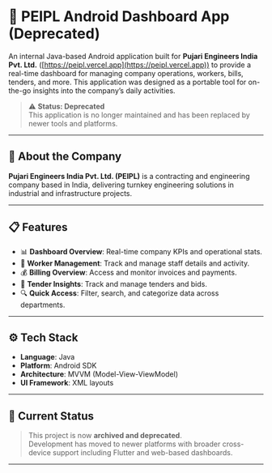# 📱 PEIPL Android Dashboard App (Deprecated)

An internal Java-based Android application built for **Pujari Engineers India Pvt. Ltd.** ([https://peipl.vercel.app](https://peipl.vercel.app)) to provide a real-time dashboard for managing company operations, workers, bills, tenders, and more. This application was designed as a portable tool for on-the-go insights into the company’s daily activities.

> ⚠️ **Status: Deprecated**  
> This application is no longer maintained and has been replaced by newer tools and platforms.

---

## 🏢 About the Company

**Pujari Engineers India Pvt. Ltd. (PEIPL)** is a contracting and engineering company based in India, delivering turnkey engineering solutions in industrial and infrastructure projects.

---

## 📋 Features

- 📊 **Dashboard Overview**: Real-time company KPIs and operational stats.
- 👷 **Worker Management**: Track and manage staff details and activity.
- 💰 **Billing Overview**: Access and monitor invoices and payments.
- 📁 **Tender Insights**: Track and manage tenders and bids.
- 🔍 **Quick Access**: Filter, search, and categorize data across departments.

---

## ⚙️ Tech Stack

- **Language**: Java  
- **Platform**: Android SDK  
- **Architecture**: MVVM (Model-View-ViewModel)  
- **UI Framework**:  XML layouts

---

## 🚧 Current Status

> This project is now **archived and deprecated**.  
> Development has moved to newer platforms with broader cross-device support including Flutter and web-based dashboards.

---
